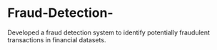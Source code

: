 # Fraud-Detection-
Developed a fraud detection system to identify potentially fraudulent transactions in financial datasets.

